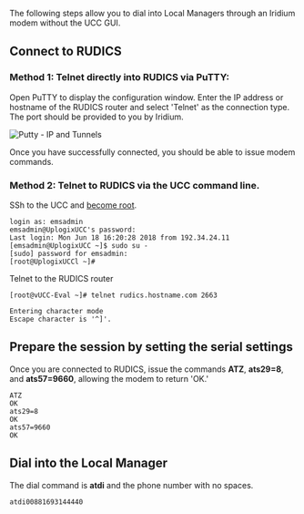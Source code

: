 <!-- 5.5 -->

The following steps allow you to dial into Local Managers through an Iridium modem without the UCC GUI.

## Connect to RUDICS

### Method 1: Telnet directly into RUDICS via PuTTY:


Open PuTTY to display the configuration window. Enter the IP address or hostname of the RUDICS router and select 'Telnet' as the connection type. The port should be provided to you by Iridium.


![Putty - IP and Tunnels](http://uplogix.com/support/docs/img/putty-rudics-telnet3.jpg)

Once you have successfully connected, you should be able to issue modem commands.

### Method 2: Telnet to RUDICS via the UCC command line.


SSh to the UCC and [become root](https://uplogix.com/docs/control-center-user-guide/managing-the-control-center "Becoming Root").

```
login as: emsadmin
emsadmin@UplogixUCC's password:
Last login: Mon Jun 18 16:20:28 2018 from 192.34.24.11
[emsadmin@UplogixUCC ~]$ sudo su -
[sudo] password for emsadmin:
[root@UplogixUCCl ~]# 
```
Telnet to the RUDICS router 
 
```
[root@vUCC-Eval ~]# telnet rudics.hostname.com 2663

Entering character mode
Escape character is '^]'.
```
## Prepare the session by setting the serial settings
 
Once you are connected to RUDICS, issue the commands **ATZ**, **ats29=8**, and **ats57=9660**, allowing the modem to return 'OK.'
 
```
ATZ
OK
ats29=8
OK
ats57=9660
OK

```

## Dial into the Local Manager
The dial command is **atdi** and the phone number with no spaces.
```
atdi00881693144440
```

